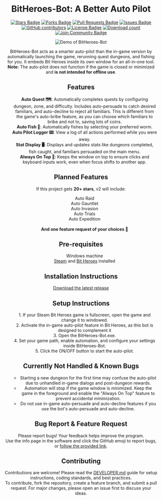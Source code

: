 <h1 align="center">BitHeroes-Bot: A Better Auto Pilot</h1>
<p align="center">
    <a href="https://github.com/elwoujdi/BitHeroes-Bot/stargazers"><img src="https://img.shields.io/github/stars/elwoujdi/BitHeroes-Bot" alt="Stars Badge"/></a>
    <a href="https://github.com/elwoujdi/BitHeroes-Bot/network/members"><img src="https://img.shields.io/github/forks/elwoujdi/BitHeroes-Bot" alt="Forks Badge"/></a>
    <a href="https://github.com/elwoujdi/BitHeroes-Bot/pulls"><img src="https://img.shields.io/github/issues-pr/elwoujdi/BitHeroes-Bot" alt="Pull Requests Badge"/></a>
    <a href="https://github.com/elwoujdi/BitHeroes-Bot/issues"><img src="https://img.shields.io/github/issues/elwoujdi/BitHeroes-Bot" alt="Issues Badge"/></a>
    <a href="https://github.com/elwoujdi/BitHeroes-Bot/graphs/contributors"><img alt="GitHub contributors" src="https://img.shields.io/github/contributors/elwoujdi/BitHeroes-Bot?color=2b9348"></a>
    <a href="https://github.com/elwoujdi/BitHeroes-Bot/blob/master/LICENSE"><img src="https://img.shields.io/github/license/elwoujdi/BitHeroes-Bot?color=2b9348" alt="License Badge"/></a>
    <a href="https://github.com/elwoujdi/BitHeroes-Bot/releases"><img src="https://img.shields.io/github/downloads/elwoujdi/BitHeroes-Bot/total.svg" alt="Download count"/></a>
    <a href="https://discord.gg/EzMjmVjQ"><img src="https://img.shields.io/discord/1393093390115143750.svg?style=flat&label=Join%20Community&color=7289DA" alt="Join Community Badge"/></a>
</p>
<p align="center">
    <img src="demo.gif" alt="Demo of BitHeroes-Bot" />
</p>


<p align="center">
    BitHeroes-Bot acts as a smarter auto-pilot than the in-game version by automatically launching the game, rerunning quest dungeons, and fishing for you. It embeds Bit Heroes inside its own window for an all-in-one tool. 
    <br><strong>Note:</strong> The auto-pilot does not function if the game is closed or minimized and <strong>is not intended for offline use</strong>.
</p>

<h2 align="center">Features</h2>

<ul align="center">
    <strong>Auto Quest 🗺️</strong>: Automatically completes quests by configuring dungeon, zone, and difficulty. Includes auto-persuade to catch desired familiars, and auto-decline to reject all familiars. This is different from the game's auto-bribe feature, as you can choose which familiars to bribe and not to, saving lots of coins.<br>
    <strong>Auto Fish 🎣</strong>: Automatically fishes by selecting your preferred worm.<br>
    <strong>Auto Pilot Logger ⌨️</strong>: View a log of all actions performed while you were away.<br>
    <strong>Stat Display 🖥️</strong>: Displays and updates stats like dungeons completed, fish caught, and familiars persuaded on the main menu.<br>
    <strong>Always On Top 📌</strong>: Keeps the window on top to ensure clicks and keyboard inputs work, even when focus shifts to another app.
</ul>

<h2 align="center">Planned Features</h2>

<p align="center">
    If this project gets <strong>20+ stars</strong>, v2 will include:
</p>

<ul align="center">
    Auto Raid<br>
    Auto Gauntlet<br>
    Auto Invasion<br>
    Auto Trials<br>
    Auto Expedition<br><br>
    <strong>And one feature request of your choices 🌟</strong>
</ul>

<h2 align="center">Pre-requisites</h2>

<ul align="center">
    Windows machine<br>
     <a href="https://store.steampowered.com/about/">Steam</a> and  <a href="https://store.steampowered.com/app/666860/Bit_Heroes_Quest/">Bit Heroes</a> installed
</ul>

<h2 align="center">Installation Instructions</h2>

<p align="center">
    <a href="https://github.com/elwoujdi/BitHeroes-Bot/releases/latest">Download the latest release</a>
</p>

<h2 align="center">Setup Instructions</h2>

<ul align="center">
    1. If your Steam Bit Heroes game is fullscreen, open the game and change it to windowed.<br>
    2. Activate the in-game auto-pilot feature in Bit Heroes, as this bot is designed to complement it<br>
    3. Open the BitHeroes-Bot.exe.<br>
    4. Set your game path, enable automation, and configure your settings inside BitHeroes-Bot.<br>
    5. Click the ON/OFF button to start the auto-pilot.<br>
</ul>

<h2 align="center">Currently Not Handled & Known Bugs</h2>

<ul align="center">
    <ul align="center">
        <li>Starting a new dungeon for the first time may confuse the auto-pilot due to unhandled in-game dialogs and post-dungeon rewards.</li>
        <li>Automation will stop if the game window is minimized. Keep the game in the foreground and enable the "Always On Top" feature to prevent accidental minimization.</li>
        <li>Do not use in-game auto-persuade and auto-decline features if you use the bot's auto-persuade and auto-decline.</li>
    </ul>
</ul>

<h2 align="center">Bug Report & Feature Request</h2>

<p align="center">
    Please report bugs! Your feedback helps improve the program.<br>
    Use the info page in the software and click the GitHub emoji to report bugs, or <a href="https://github.com/elwoujdi/BitHeroes-Bot/issues/new/choose">follow the provided link</a>.
</p> 


<h2 align="center">Contributing</h2>

<p align="center">
    Contributions are welcome! Please read the <a href="DEVELOPER.md">DEVELOPER.md</a> guide for setup instructions, coding standards, and best practices.<br>
    To contribute, fork the repository, create a feature branch, and submit a pull request. For major changes, please open an issue first to discuss your ideas.
</p>